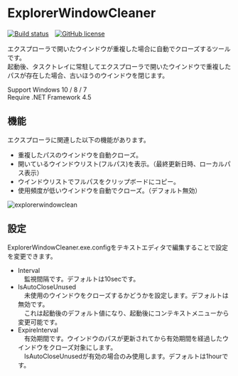 # ExplorerWindowCleaner

[![Build status](https://ci.appveyor.com/api/projects/status/tiy31lavkila6ncy?svg=true)](https://ci.appveyor.com/project/finalstream/explorerwindowcleaner)　[![GitHub license](http://img.shields.io/badge/license-MIT-blue.svg)](http://choosealicense.com/licenses/mit/)

エクスプローラで開いたウインドウが重複した場合に自動でクローズするツールです。  
起動後、タスクトレイに常駐してエクスプローラで開いたウインドウで重複したパスが存在した場合、古いほうのウインドウを閉じます。

Support Windows 10 / 8 / 7  
Require .NET Framework 4.5

## 機能
エクスプローラに関連した以下の機能があります。

* 重複したパスのウインドウを自動クローズ。
* 開いているウインドウリスト(フルパス)を表示。（最終更新日時、ローカルパス表示）
* ウインドウリストでフルパスをクリップボードにコピー。
* 使用頻度が低いウインドウを自動でクローズ。（デフォルト無効）

![explorerwindowclean](https://cloud.githubusercontent.com/assets/3516444/10121298/eb96e36a-651f-11e5-84f9-e101b03b7bac.png)

## 設定
ExplorerWindowCleaner.exe.configをテキストエディタで編集することで設定を変更できます。  

* Interval  
　監視間隔です。デフォルトは10secです。
* IsAutoCloseUnused  
　未使用のウインドウをクローズするかどうかを設定します。デフォルトは無効です。  
　これは起動後のデフォルト値になり、起動後にコンテキストメニューから変更可能です。  
* ExpireInterval  
　有効期間です。ウインドウのパスが更新されてから有効期間を経過したウインドウをクローズ対象にします。  
　IsAutoCloseUnusedが有効の場合のみ使用します。デフォルトは1hourです。  
